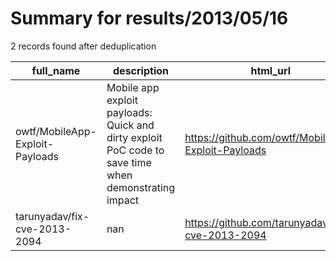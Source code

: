 
# Summary for results/2013/05/16
    
2 records found after deduplication

| full_name | description | html_url | matched_list | matched_count | pushed_at | size | stargazers_count | language | forks_count |
|---------------------------------|------------------------------------------------------------------------------------------------------|----------------------------------------------------|----------------|-----------------|---------------------------|--------|--------------------|------------|---------------|
| owtf/MobileApp-Exploit-Payloads | Mobile app exploit payloads: Quick and dirty exploit PoC code to save time when demonstrating impact | https://github.com/owtf/MobileApp-Exploit-Payloads | ['exploit'] | 1 | 2013-05-16 22:06:11+00:00 | 112 | 1 | nan | 2 |
| tarunyadav/fix-cve-2013-2094 | nan | https://github.com/tarunyadav/fix-cve-2013-2094 | ['cve-2'] | 1 | 2013-05-16 05:42:38+00:00 | 66 | 0 | Shell | 2 |
